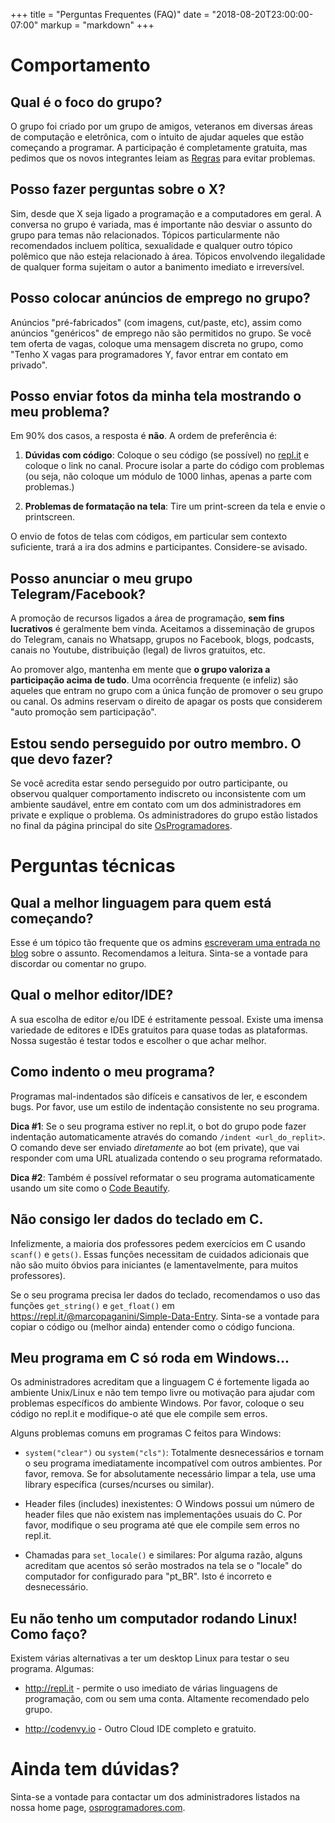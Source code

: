 +++
title = "Perguntas Frequentes (FAQ)"
date = "2018-08-20T23:00:00-07:00"
markup = "markdown"
+++

# Comportamento

## Qual é o foco do grupo?

O grupo foi criado por um grupo de amigos, veteranos em diversas áreas de computação e eletrônica, com o intuito de ajudar aqueles que estão começando a programar. A participação é completamente gratuita, mas pedimos que os novos integrantes leiam as [Regras](https://osprogramadores.com/regras) para evitar problemas.

## Posso fazer perguntas sobre o X?

Sim, desde que X seja ligado a programação e a computadores em geral. A conversa no grupo é variada, mas é importante não desviar o assunto do grupo para temas não relacionados. Tópicos particularmente não recomendados incluem política, sexualidade e qualquer outro tópico polêmico que não esteja relacionado à área. Tópicos envolvendo ilegalidade de qualquer forma sujeitam o autor a banimento imediato e irreversível.

## Posso colocar anúncios de emprego no grupo?

Anúncios "pré-fabricados" (com imagens, cut/paste, etc), assim como anúncios "genéricos" de emprego não são permitidos no grupo. Se você tem oferta de vagas, coloque uma mensagem discreta no grupo, como "Tenho X vagas para programadores Y, favor entrar em contato em privado".

## Posso enviar fotos da minha tela mostrando o meu problema?

Em 90% dos casos, a resposta é **não**. A ordem de preferência é:

1. **Dúvidas com código**: Coloque o seu código (se possível) no [repl.it](http://repl.it) e coloque o link no canal. Procure isolar a parte do código com problemas (ou seja, não coloque um módulo de 1000 linhas, apenas a parte com problemas.)

1. **Problemas de formatação na tela**: Tire um print-screen da tela e envie o printscreen.

O envio de fotos de telas com códigos, em particular sem contexto suficiente, trará a ira dos admins e participantes. Considere-se avisado.

## Posso anunciar o meu grupo Telegram/Facebook?

A promoção de recursos ligados a área de programação, **sem fins lucrativos** é geralmente bem vinda. Aceitamos a disseminação de grupos do Telegram, canais no Whatsapp, grupos no Facebook, blogs, podcasts, canais no Youtube, distribuição (legal) de livros gratuitos, etc.

Ao promover algo, mantenha em mente que **o grupo valoriza a participação acima de tudo**.  Uma ocorrência frequente (e infeliz) são aqueles que entram no grupo com a única função de promover o seu grupo ou canal.  Os admins reservam o direito de apagar os posts que considerem "auto promoção sem participação".

## Estou sendo perseguido por outro membro. O que devo fazer?

Se você acredita estar sendo perseguido por outro participante, ou observou qualquer comportamento indiscreto ou inconsistente com um ambiente saudável, entre em contato com um dos administradores em private e explique o problema. Os administradores do grupo estão listados no final da página principal do site [OsProgramadores](https://osprogramadores.com).

# Perguntas técnicas

## Qual a melhor linguagem para quem está começando?

Esse é um tópico tão frequente que os admins [escreveram uma entrada no blog](https://osprogramadores.com/blog/2017/04/07/qual_linguagem_usar/) sobre o assunto. Recomendamos a leitura. Sinta-se a vontade para discordar ou comentar no grupo.

## Qual o melhor editor/IDE?

A sua escolha de editor e/ou IDE é estritamente pessoal. Existe uma imensa variedade de editores e IDEs gratuitos para quase todas as plataformas. Nossa sugestão é testar todos e escolher o que achar melhor.

## Como indento o meu programa?

Programas mal-indentados são difíceis e cansativos de ler, e escondem bugs. Por favor, use um estilo de indentação consistente no seu programa.

**Dica #1**: Se o seu programa estiver no repl.it, o bot do grupo pode fazer indentação automaticamente através do comando `/indent <url_do_replit>`. O comando deve ser enviado *diretamente* ao bot (em private), que vai responder com uma URL atualizada contendo o seu programa reformatado.

**Dica #2**: Também é possível reformatar o seu programa automaticamente usando um site como o [Code Beautify](https://codebeautify.org/c-formatter-beautifier).

## Não consigo ler dados do teclado em C.

Infelizmente, a maioria dos professores pedem exercícios em C usando `scanf()` e `gets()`. Essas funções necessitam de cuidados adicionais que não são muito óbvios para iniciantes (e lamentavelmente, para muitos professores).

Se o seu programa precisa ler dados do teclado, recomendamos o uso das funções `get_string()` e `get_float()` em https://repl.it/@marcopaganini/Simple-Data-Entry. Sinta-se a vontade para copiar o código ou (melhor ainda) entender como o código funciona.

## Meu programa em C só roda em Windows...

Os administradores acreditam que a linguagem C é fortemente ligada ao ambiente Unix/Linux e não tem tempo livre ou motivação para ajudar com problemas específicos do ambiente Windows. Por favor, coloque o seu código no repl.it e modifique-o até que ele compile sem erros.

Alguns problemas comuns em programas C feitos para Windows:

* `system("clear")` ou `system("cls")`: Totalmente desnecessários e tornam o seu programa imediatamente incompatível com outros ambientes. Por favor, remova. Se for absolutamente necessário limpar a tela, use uma library específica (curses/ncurses ou similar).

* Header files (includes) inexistentes: O Windows possui um número de header files que não existem nas implementações usuais do C. Por favor, modifique o seu programa até que ele compile sem erros no repl.it.

* Chamadas para `set_locale()` e similares: Por alguma razão, alguns acreditam que acentos só serão mostrados na tela se o "locale" do computador for configurado para "pt_BR". Isto é incorreto e desnecessário.

## Eu não tenho um computador rodando Linux! Como faço?

Existem várias alternativas a ter um desktop Linux para testar o seu programa. Algumas:

* http://repl.it - permite o uso imediato de várias linguagens de programação, com ou sem uma conta. Altamente recomendado pelo grupo.

* http://codenvy.io - Outro Cloud IDE completo e gratuito.

# Ainda tem dúvidas?

Sinta-se a vontade para contactar um dos administradores listados na nossa home page, [osprogramadores.com](http://osprogramadores.com).
